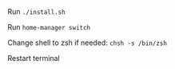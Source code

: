 Run `./install.sh`

Run `home-manager switch`

Change shell to zsh if needed: `chsh -s /bin/zsh`

Restart terminal
